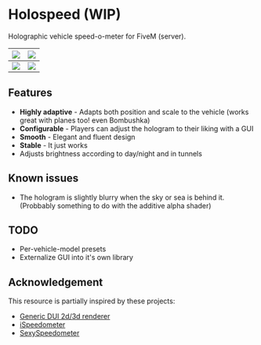 # Holospeed (WIP)

Holographic vehicle speed-o-meter for FiveM (server).

| [![](https://static.zhincore.eu/storage/github_ZhinM-holospeed/20220913204627_1.jpg)](https://static.zhincore.eu/storage/github_ZhinM-holospeed/20220913204627_1.jpg) | [![](https://static.zhincore.eu/storage/github_ZhinM-holospeed/20220913204830_1.jpg)](https://static.zhincore.eu/storage/github_ZhinM-holospeed/20220913204830_1.jpg) |
| --------------------------------------------------------------------------------------------------------------------------------------------------------------------- | --------------------------------------------------------------------------------------------------------------------------------------------------------------------- |
| [![](https://static.zhincore.eu/storage/github_ZhinM-holospeed/20220913204900_1.jpg)](https://static.zhincore.eu/storage/github_ZhinM-holospeed/20220913204900_1.jpg) | [![](https://static.zhincore.eu/storage/github_ZhinM-holospeed/20220913205016_1.jpg)](https://static.zhincore.eu/storage/github_ZhinM-holospeed/20220913205016_1.jpg) |

## Features

- **Highly adaptive** - Adapts both position and scale to the vehicle (works great with planes too! even Bombushka)
- **Configurable** - Players can adjust the hologram to their liking with a GUI
- **Smooth** - Elegant and fluent design
- **Stable** - It just works
- Adjusts brightness according to day/night and in tunnels

## Known issues

- The hologram is slightly blurry when the sky or sea is behind it. (Probbably something to do with the additive alpha shader)

## TODO

- Per-vehicle-model presets
- Externalize GUI into it's own library

## Acknowledgement

This resource is partially inspired by these projects:

- [Generic DUI 2d/3d renderer](https://forum.cfx.re/t/release-generic-dui-2d-3d-renderer/131208)
- [iSpeedometer](https://github.com/idev-co/ispeedometer)
- [SexySpeedometer](https://github.com/Blumlaut/SexySpeedometer-FiveM)
